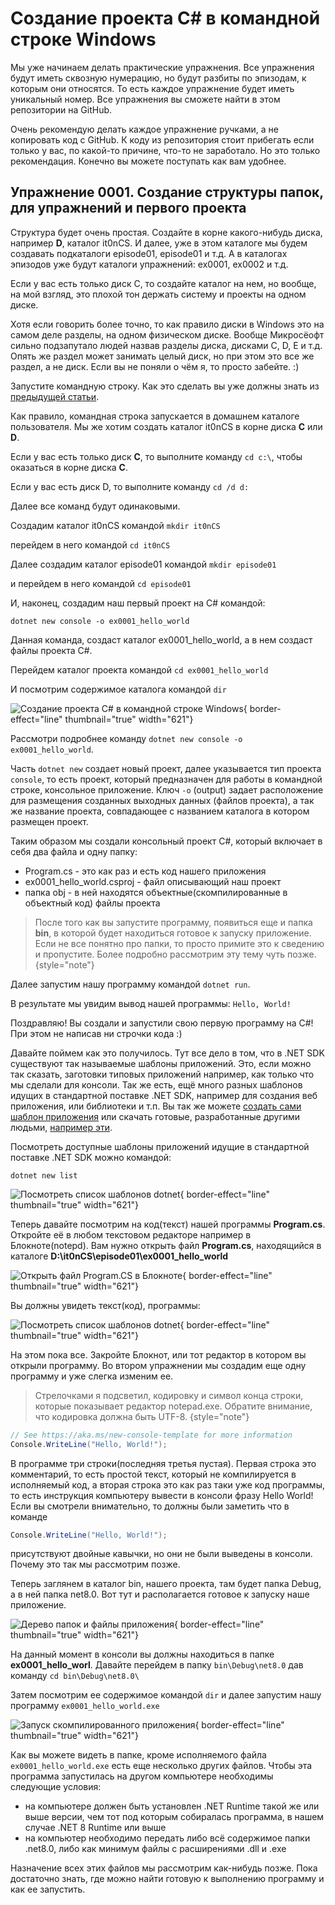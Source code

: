 # Создание проекта C# в командной строке Windows
Мы уже начинаем делать практические упражнения. Все упражнения будут иметь сквозную нумерацию, но будут разбиты по эпизодам,
к которым они относятся. То есть каждое упражнение будет иметь уникальный номер. Все упражнения вы сможете найти в этом
репозитории на GitHub.

Очень рекомендую делать каждое упражнение ручками, а не копировать код с GitHub. К коду из репозитория стоит прибегать
если только у вас, по какой-то причине, что-то не заработало. Но это только рекомендация. Конечно вы можете поступать
как вам удобнее.

## Упражнение 0001. Создание структуры папок, для упражнений и первого проекта
Структура будет очень простая. Создайте в корне какого-нибудь диска, например **D**, каталог it0nCS. И далее, уже в этом
каталоге мы будем создавать подкаталоги episode01, episode01 и т.д. А в каталогах эпизодов уже будут каталоги упражнений:
ex0001, ex0002 и т.д.

Если у вас есть только диск С, то создайте каталог на нем, но вообще, на мой взгляд, это плохой тон держать систему и проекты на одном диске.

Хотя если говорить более точно, то как правило диски в Windows это на самом деле разделы, на одном физическом диске. Вообще
Микросёофт сильно подзапутало людей назвав разделы диска, дисками C, D, E и т.д. Опять же раздел может занимать целый диск,
но при этом это все же раздел, а не диск. Если вы не поняли о чём я, то просто забейте. :)

Запустите командную строку. Как это сделать вы уже должны знать из [предыдущей статьи](Install-NET-SDK-8-in-Windows.md#start-command-prompt).

Как правило, командная строка запускается в домашнем каталоге пользователя. Мы же хотим создать каталог it0nCS в корне диска
**C** или **D**.

Если у вас есть только диск **С**, то выполните команду `cd c:\`, чтобы оказаться в корне диска **С**.

Если у вас есть диск D, то выполните команду `cd /d d:`

Далее все команд будут одинаковыми.

Создадим каталог it0nCS командой `mkdir it0nCS`

перейдем в него командой `cd it0nCS`

Далее создадим каталог episode01 командой `mkdir episode01`

и перейдем в него командой `cd episode01`

И, наконец, создадим наш первый проект на C# командой: 

`dotnet new console -o ex0001_hello_world`

Данная команда, создаст каталог ex0001_hello_world, а в нем создаст файлы проекта C#.

Перейдем каталог проекта командой `cd ex0001_hello_world`

И посмотрим содержимое каталога командой `dir`

![Создание проекта C# в командной строке Windows](ex0001_creation.png){ border-effect="line" thumbnail="true" width="621"}

Рассмотри подробнее команду `dotnet new console -o ex0001_hello_world`.

Часть `dotnet new` создает новый проект, далее указывается тип проекта `console`, то есть проект, который предназначен
для работы в командной строке, консольное приложение. Ключ `-o` (output) задает расположение для размещения созданных
выходных данных (файлов проекта), а так же название проекта, совпадающее с названием каталога в котором
размещен проект.

Таким образом мы создали консольный проект C#, который включает в себя два файла и одну папку:
- Program.cs - это как раз и есть код нашего приложения
- ex0001_hello_world.csproj - файл описывающий наш проект
- папка obj - в ней находятся объектные(скомпилированные в объектный код) файлы проекта

>После того как вы запустите программу, появиться еще и папка **bin**, в которой будет находиться готовое к запуску приложение.
>Если не все понятно про папки, то просто примите это к сведению и пропустите. Более подробно рассмотрим эту тему чуть позже.
{style="note"}

Далее запустим нашу программу командой `dotnet run`.

В результате мы увидим вывод нашей программы: `Hello, World!`

<format style="bold" color="Coral">Поздравляю! Вы создали и запустили свою первую программу на C#! При этом не написав ни строчки кода :)</format>

Давайте поймем как это получилось. Тут все дело в том, что в .NET SDK существуют так называемые шаблоны приложений. Это,
если можно так сказать, заготовки типовых приложений например, как только что мы сделали для консоли. Так же есть, ещё
много разных шаблонов идущих в стандартной поставке .NET SDK, например для создания веб приложения, или библиотеки и т.п.
Вы так же можете [создать сами шаблон приложения](https://learn.microsoft.com/ru-ru/dotnet/core/tutorials/cli-templates-create-project-template)
или скачать готовые, разработанные другими людьми, [например эти](https://github.com/Dotnet-Boxed/Templates).

Посмотреть доступные шаблоны приложений идущие в стандартной поставке .NET SDK можно командой:

`dotnet new list`

![Посмотреть список шаблонов dotnet](dotnetnewlist.png){ border-effect="line" thumbnail="true" width="621"}

Теперь давайте посмотрим на код(текст) нашей программы **Program.cs**. Откройте её в любом текстовом редакторе например
в Блокноте(notepd). Вам нужно открыть файл **Program.cs**, находящийся в каталоге **D:\it0nCS\episode01\ex0001_hello_world**

![Открыть файл Program.CS в Блокноте](openProgramCS.png){ border-effect="line" thumbnail="true" width="621"}

Вы должны увидеть текст(код), программы:

![Посмотреть список шаблонов dotnet](notepadProgramCS.png){ border-effect="line" thumbnail="true" width="621"}

На этом пока все. Закройте Блокнот, или тот редактор в котором вы открыли программу. Во втором упражнении мы создадим
еще одну программу и уже слегка изменим ее.

>Стрелочками я подсветил, кодировку и символ конца строки, которые показывает редактор notepad.exe.
>Обратите внимание, что кодировка должна быть UTF-8.
{style="note"}

```c#
// See https://aka.ms/new-console-template for more information
Console.WriteLine("Hello, World!");

```
В программе три строки(последняя третья пустая). Первая строка это комментарий, то есть простой текст, который не компилируется
в исполняемый код, а вторая строка это как раз таки уже код программы, то есть инструкция компьютеру вывести в консоли фразу Hello World!
Если вы смотрели внимательно, то должны были заметить что в команде

```c#
Console.WriteLine("Hello, World!");
```
присутствуют двойные кавычки, но они не были выведены в консоли. Почему это так мы рассмотрим позже.

Теперь заглянем в каталог bin, нашего проекта, там будет папка Debug, а в ней папка net8.0. Вот тут и располагается готовое
к запуску наше приложение.

![Дерево папок и файлы приложения](ex0001_tree_explorer.png){ border-effect="line" thumbnail="true" width="621"}

На данный момент в консоли вы должны находиться в папке **ex0001_hello_worl**. Давайте перейдем в папку `bin\Debug\net8.0`
дав команду `cd bin\Debug\net8.0\`

Затем посмотрим ее содержимое командой `dir` и далее запустим нашу программу `ex0001_hello_world.exe`

![Запуск скомпилированного приложения](ex0001_run_exe.png){ border-effect="line" thumbnail="true" width="621"}

Как вы можете видеть в папке, кроме исполняемого файла `ex0001_hello_world.exe` есть еще несколько других файлов. Чтобы
эта программа запустилась на другом компьютере необходимы следующие условия:

- на компьютере должен быть установлен .NET Runtime такой же или выше версии, чем тот под которым собиралась программа, в нашем случае .NET 8 Runtime или выше
- на компьютер необходимо передать либо всё содержимое папки .net8.0, либо как минимум файлы с расширениями .dll и .exe

Назначение всех этих файлов мы рассмотрим как-нибудь позже. Пока достаточно знать, где можно найти готовую к выполнению
программу и как ее запустить.

